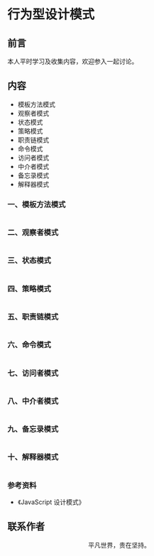 # 行为型设计模式

## 前言

本人平时学习及收集内容，欢迎参入一起讨论。

## 内容

- 模板方法模式
- 观察者模式
- 状态模式
- 策略模式
- 职责链模式
- 命令模式
- 访问者模式
- 中介者模式
- 备忘录模式
- 解释器模式

### 一、模板方法模式

```

```

### 二、观察者模式

```

```

### 三、状态模式

```

```

### 四、策略模式

```

```

### 五、职责链模式

```

```

### 六、命令模式

```

```

### 七、访问者模式

```

```

### 八、中介者模式

```

```

### 九、备忘录模式

```

```

### 十、解释器模式

```

```

### 参考资料

- 《JavaScript 设计模式》

## 联系作者

<div align="center">
    <p>
        平凡世界，贵在坚持。
    </p>
    <img :src="$withBase('/about/contact.png')" />
</div>
